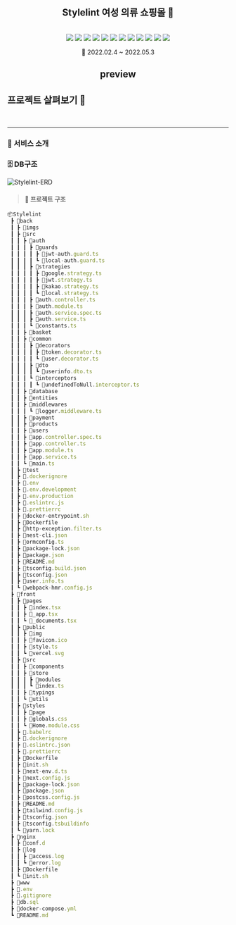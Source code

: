 <h2 align=center > Stylelint 여성 의류 쇼핑몰 👚 </h2>
</br>
<div align=center>
   <img src="https://img.shields.io/badge/4.4.3-Typescript-3178C6?style=for=flat&logo=TypeScript&logoColor=3178C6">
   <img src="https://img.shields.io/badge/17.0.2-React-61DAFB?style=for=flat&logo=react&logoColor=61DAFB">
   <img src="https://img.shields.io/badge/8.0.0-NestJS-E0234E?style=for=flat&logo=nestjs&logoColor=E0234E">
   <img src="https://img.shields.io/badge/13.4-PostgreSQL-4169E1?style=for=flat&logo=PostgreSQL&logoColor=4169E1">
   <img src="https://img.shields.io/badge/20.1.12-Docker-2496ED?style=for=flat&logo=Docker&logoColor=2496ED">
   <img src="https://img.shields.io/badge/5.0.3-Material UI-757575?style=flat&logo=Material Design&logoColor=FFF"/>
   <img src="https://img.shields.io/badge/7.32.0-Eslint-4B32C3?style=flat&logo=eslint&logoColor=4B32C3"/>
   <img src="https://img.shields.io/badge/2.4.1-Prettier-F7B93E?style=flat&logo=Prettier&logoColor=F7B93E"/>
   <img src="https://img.shields.io/badge/5.3.0-React router dom-CA4245?style=flat&logo=react router&logoColor=CA4245"/>
   <img src="https://img.shields.io/badge/5.28.0-Webpack-8DD6F9?style=flat&logo=webpack&logoColor=8DD6F9"/>
   <img src="https://img.shields.io/badge/5.1.1-Swagger-85EA2D?style=for=flat&logo=Swagger&logoColor=85EA2D">
   <img src="https://img.shields.io/badge/8.1.2-Socket.io-333333?style=for=flat&logo=Socket.io&logoColor=333333">
</div>

<p align=center> 📆 2022.02.4 ~ 2022.05.3</p>


<h2 align=center>preview</h2>

## 프로젝트 살펴보기 🔎


<br>
<hr/>


### 🚀 서비스 소개


### 🗄️ DB구조
![Stylelint-ERD](https://user-images.githubusercontent.com/52714837/166616618-55ce1e57-20df-44d2-88f8-8589825dbf0a.jpg)


> #### 📁 프로젝트 구조
``` ts
📦Stylelint
 ┣ 📂back
 ┃ ┣ 📂imgs
 ┃ ┣ 📂src
 ┃ ┃ ┣ 📂auth
 ┃ ┃ ┃ ┣ 📂guards
 ┃ ┃ ┃ ┃ ┣ 📜jwt-auth.guard.ts
 ┃ ┃ ┃ ┃ ┗ 📜local-auth.guard.ts
 ┃ ┃ ┃ ┣ 📂strategies
 ┃ ┃ ┃ ┃ ┣ 📜google.strategy.ts
 ┃ ┃ ┃ ┃ ┣ 📜jwt.strategy.ts
 ┃ ┃ ┃ ┃ ┣ 📜kakao.strategy.ts
 ┃ ┃ ┃ ┃ ┗ 📜local.strategy.ts
 ┃ ┃ ┃ ┣ 📜auth.controller.ts
 ┃ ┃ ┃ ┣ 📜auth.module.ts
 ┃ ┃ ┃ ┣ 📜auth.service.spec.ts
 ┃ ┃ ┃ ┣ 📜auth.service.ts
 ┃ ┃ ┃ ┗ 📜constants.ts
 ┃ ┃ ┣ 📂basket
 ┃ ┃ ┣ 📂common
 ┃ ┃ ┃ ┣ 📂decorators
 ┃ ┃ ┃ ┃ ┣ 📜token.decorator.ts
 ┃ ┃ ┃ ┃ ┗ 📜user.decorator.ts
 ┃ ┃ ┃ ┣ 📂dto
 ┃ ┃ ┃ ┃ ┗ 📜userinfo.dto.ts
 ┃ ┃ ┃ ┗ 📂interceptors
 ┃ ┃ ┃ ┃ ┗ 📜undefinedToNull.interceptor.ts
 ┃ ┃ ┣ 📂database
 ┃ ┃ ┣ 📂entities
 ┃ ┃ ┣ 📂middlewares
 ┃ ┃ ┃ ┗ 📜logger.middleware.ts
 ┃ ┃ ┣ 📂payment
 ┃ ┃ ┣ 📂products
 ┃ ┃ ┣ 📂users
 ┃ ┃ ┣ 📜app.controller.spec.ts
 ┃ ┃ ┣ 📜app.controller.ts
 ┃ ┃ ┣ 📜app.module.ts
 ┃ ┃ ┣ 📜app.service.ts
 ┃ ┃ ┗ 📜main.ts
 ┃ ┣ 📂test
 ┃ ┣ 📜.dockerignore
 ┃ ┣ 📜.env
 ┃ ┣ 📜.env.development
 ┃ ┣ 📜.env.production
 ┃ ┣ 📜.eslintrc.js
 ┃ ┣ 📜.prettierrc
 ┃ ┣ 📜docker-entrypoint.sh
 ┃ ┣ 📜Dockerfile
 ┃ ┣ 📜http-exception.filter.ts
 ┃ ┣ 📜nest-cli.json
 ┃ ┣ 📜ormconfig.ts
 ┃ ┣ 📜package-lock.json
 ┃ ┣ 📜package.json
 ┃ ┣ 📜README.md
 ┃ ┣ 📜tsconfig.build.json
 ┃ ┣ 📜tsconfig.json
 ┃ ┣ 📜user.info.ts
 ┃ ┗ 📜webpack-hmr.config.js
 ┣ 📂front
 ┃ ┣ 📂pages
 ┃ ┃ ┣ 📜index.tsx
 ┃ ┃ ┣ 📜_app.tsx
 ┃ ┃ ┗ 📜_documents.tsx
 ┃ ┣ 📂public
 ┃ ┃ ┣ 📂img
 ┃ ┃ ┣ 📜favicon.ico
 ┃ ┃ ┣ 📜style.ts
 ┃ ┃ ┗ 📜vercel.svg
 ┃ ┣ 📂src
 ┃ ┃ ┣ 📂components
 ┃ ┃ ┣ 📂store
 ┃ ┃ ┃ ┣ 📂modules
 ┃ ┃ ┃ ┗ 📜index.ts
 ┃ ┃ ┣ 📂typings
 ┃ ┃ ┗ 📂utils
 ┃ ┣ 📂styles
 ┃ ┃ ┣ 📂page
 ┃ ┃ ┣ 📜globals.css
 ┃ ┃ ┗ 📜Home.module.css
 ┃ ┣ 📜.babelrc
 ┃ ┣ 📜.dockerignore
 ┃ ┣ 📜.eslintrc.json
 ┃ ┣ 📜.prettierrc
 ┃ ┣ 📜Dockerfile
 ┃ ┣ 📜init.sh
 ┃ ┣ 📜next-env.d.ts
 ┃ ┣ 📜next.config.js
 ┃ ┣ 📜package-lock.json
 ┃ ┣ 📜package.json
 ┃ ┣ 📜postcss.config.js
 ┃ ┣ 📜README.md
 ┃ ┣ 📜tailwind.config.js
 ┃ ┣ 📜tsconfig.json
 ┃ ┣ 📜tsconfig.tsbuildinfo
 ┃ ┗ 📜yarn.lock
 ┣ 📂nginx
 ┃ ┣ 📂conf.d
 ┃ ┣ 📂log
 ┃ ┃ ┣ 📜access.log
 ┃ ┃ ┗ 📜error.log
 ┃ ┣ 📜Dockerfile
 ┃ ┗ 📜init.sh
 ┣ 📂www
 ┣ 📜.env
 ┣ 📜.gitignore
 ┣ 📜db.sql
 ┣ 📜docker-compose.yml
 ┗ 📜README.md
```
